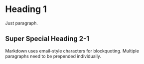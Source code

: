 # Heading 1

Just paragraph.

## Super Special Heading 2-1

Markdown uses email-style characters for blockquoting.
Multiple paragraphs need to be prepended individually.
